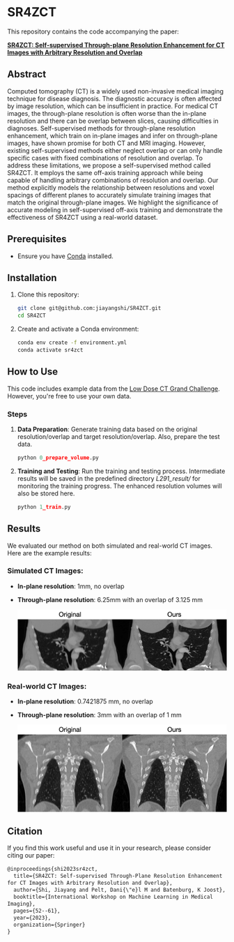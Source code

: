 # SR4ZCT

This repository contains the code accompanying the paper:

**[SR4ZCT: Self-supervised Through-plane Resolution Enhancement for CT Images with Arbitrary Resolution and Overlap](https://link.springer.com/chapter/10.1007/978-3-031-45673-2_6)**

## Abstract
Computed tomography (CT) is a widely used non-invasive medical imaging technique for disease diagnosis. The diagnostic accuracy is often affected by image resolution, which can be insufficient in practice. For medical CT images, the through-plane resolution is often worse than the in-plane resolution and there can be overlap between slices, causing difficulties in diagnoses. Self-supervised methods for through-plane resolution enhancement, which train on in-plane images and infer on through-plane images, have shown promise for both CT and MRI imaging. However, existing self-supervised methods either neglect overlap or can only handle specific cases with fixed combinations of resolution and overlap. To address these limitations, we propose a self-supervised method called SR4ZCT. It employs the same off-axis training approach while being capable of handling arbitrary combinations of resolution and overlap. Our method explicitly models the relationship between resolutions and voxel spacings of different planes to accurately simulate training images that match the original through-plane images. We highlight the significance of accurate modeling in self-supervised off-axis training and demonstrate the effectiveness of SR4ZCT using a real-world dataset.

## Prerequisites

- Ensure you have [Conda](https://docs.conda.io/en/latest/) installed.

## Installation

1. Clone this repository:
   ```bash
   git clone git@github.com:jiayangshi/SR4ZCT.git
   cd SR4ZCT
   ```

2. Create and activate a Conda environment:
    ```bash
    conda env create -f environment.yml
    conda activate sr4zct
    ```

## How to Use
This code includes example data from the [Low Dose CT Grand Challenge](https://www.aapm.org/grandchallenge/lowdosect/#trainingData). However, you're free to use your own data.

### Steps
1. **Data Preparation**: Generate training data based on the original resolution/overlap and target resolution/overlap. Also, prepare the test data.
    ```python
    python 0_prepare_volume.py
    ```

2. **Training and Testing**: Run the training and testing process. Intermediate results will be saved in the predefined directory *L291_result/* for monitoring the training progress. The enhanced resolution volumes will also be stored here.
    ```python
    python 1_train.py
    ```

## Results

We evaluated our method on both simulated and real-world CT images. Here are the example results:

### Simulated CT Images:
- **In-plane resolution**: 1mm, no overlap
- **Through-plane resolution**: 6.25mm with an overlap of 3.125 mm

   ![Simulated CT Image Result](images/example_result_6.25_3.125.png)

### Real-world CT Images:
- **In-plane resolution**: 0.7421875 mm, no overlap
- **Through-plane resolution**: 3mm with an overlap of 1 mm

   ![Real-world CT Image Result](images/example_result_real.png)


## Citation
If you find this work useful and use it in your research, please consider citing our paper:
```
@inproceedings{shi2023sr4zct,
  title={SR4ZCT: Self-supervised Through-Plane Resolution Enhancement for CT Images with Arbitrary Resolution and Overlap},
  author={Shi, Jiayang and Pelt, Dani{\"e}l M and Batenburg, K Joost},
  booktitle={International Workshop on Machine Learning in Medical Imaging},
  pages={52--61},
  year={2023},
  organization={Springer}
}
```
